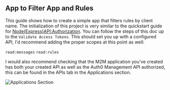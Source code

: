 ## App to Filter App and Rules

This guide shows how to create a simple app that filters rules by client name. The initialization of this project is very similar to the quickstart guide for [Node(Express)API:Authorization](https://auth0.com/docs/quickstart/backend/nodejs?download=true). You can follow the steps of this doc up to the ```Validate Access Tokens```. This should set you up with a configured API, I'd recommend adding the proper scopes at this point as well:

```read:messages```
```read:rules```

I would also recommend checking that the M2M application you've created has both your created API as well as the Auth0 Management API authorized, this can be found in the APIs tab in the Applications section.

![Applications Section](/images/image1.png)

